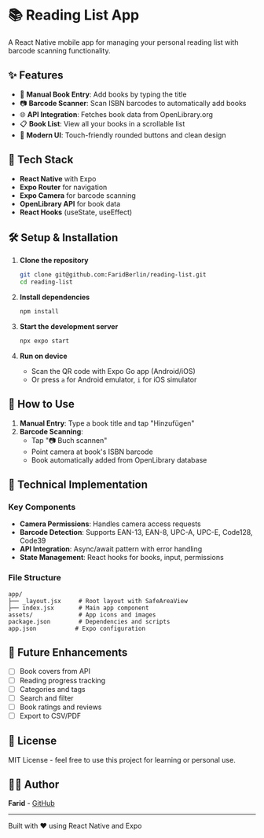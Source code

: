 # 📚 Reading List App

A React Native mobile app for managing your personal reading list with barcode scanning functionality.

## ✨ Features

- 📱 **Manual Book Entry**: Add books by typing the title
- 📷 **Barcode Scanner**: Scan ISBN barcodes to automatically add books
- 🌐 **API Integration**: Fetches book data from OpenLibrary.org
- 📋 **Book List**: View all your books in a scrollable list
- 🎨 **Modern UI**: Touch-friendly rounded buttons and clean design

## 🚀 Tech Stack

- **React Native** with Expo
- **Expo Router** for navigation
- **Expo Camera** for barcode scanning
- **OpenLibrary API** for book data
- **React Hooks** (useState, useEffect)

## 🛠️ Setup & Installation

1. **Clone the repository**
   ```bash
   git clone git@github.com:FaridBerlin/reading-list.git
   cd reading-list
   ```

2. **Install dependencies**
   ```bash
   npm install
   ```

3. **Start the development server**
   ```bash
   npx expo start
   ```

4. **Run on device**
   - Scan the QR code with Expo Go app (Android/iOS)
   - Or press `a` for Android emulator, `i` for iOS simulator

## 📱 How to Use

1. **Manual Entry**: Type a book title and tap "Hinzufügen"
2. **Barcode Scanning**: 
   - Tap "📷 Buch scannen"
   - Point camera at book's ISBN barcode
   - Book automatically added from OpenLibrary database

## 🔧 Technical Implementation

### Key Components
- **Camera Permissions**: Handles camera access requests
- **Barcode Detection**: Supports EAN-13, EAN-8, UPC-A, UPC-E, Code128, Code39
- **API Integration**: Async/await pattern with error handling
- **State Management**: React hooks for books, input, permissions

### File Structure
```
app/
├── _layout.jsx     # Root layout with SafeAreaView
├── index.jsx       # Main app component
assets/             # App icons and images
package.json        # Dependencies and scripts
app.json           # Expo configuration
```

## 🎯 Future Enhancements

- [ ] Book covers from API
- [ ] Reading progress tracking
- [ ] Categories and tags
- [ ] Search and filter
- [ ] Book ratings and reviews
- [ ] Export to CSV/PDF

## 📄 License

MIT License - feel free to use this project for learning or personal use.

## 👨‍💻 Author

**Farid** - [GitHub](https://github.com/FaridBerlin)

---

Built with ❤️ using React Native and Expo
